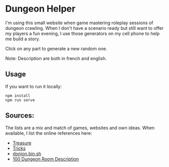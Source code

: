 # Dungeon Helper

I'm using this small website when game mastering roleplay sessions of dungeon
crawling. When I don't have a scenario ready but still want to offer my players
a fun evening, I use those generators on my cell phone to help me build a story.

Click on any part to generate a new random one.

Note: Description are both in french and english.

## Usage

If you want to run it locally:

```
npm install
npm run serve
```

## Sources:

The lists are a mix and match of games, websites and own ideas. When
available, I list the online references here:

- [Treasure](http://angband.oook.cz/steamband/Treasure.pdf)
- [Tricks](http://angband.oook.cz/steamband/Tricks.pdf)
- [donjon.bin.sh](https://donjon.bin.sh/)
- [100 Dungeon Room Description](http://archive.wizards.com/default.asp?x=dnd/ru/20051026a&page=2)
